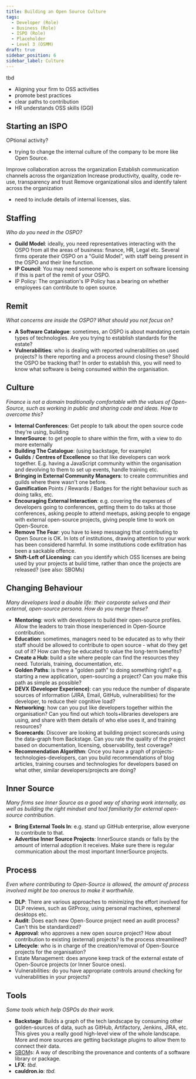 ```yaml
---
title: Building an Open Source Culture
tags: 
  - Developer (Role)
  - Business (Role)
  - ISPO (Role)
  - Placeholder
  - Level 3 (OSMM)
draft: true
sidebar_position: 6
sidebar_label: Culture
---
```


tbd


- Aligning your firm to OSS activities
- promote best practices
- clear paths to contribution
- HR understands OSS skills (GGI)


## Starting an ISPO

OPtional activity?

- trying to change the internal culture of the company to be more like Open Source.


Improve collaboration across the organization
Establish communication channels across the organization
Increase productivity, quality, code re-use, transparency and trust
Remove organizational silos and identify talent across the organization


- need to include details of internal licenses, slas.



## Staffing

_Who do you need in the OSPO?_

- **Guild Model**:  ideally, you need representatives interacting with the OSPO from all the areas of business: finance, HR, Legal etc.   Several firms operate their OSPO on a "Guild Model", with staff being present in the OSPO and their line function.
- **IP Council**:  You may need someone who is expert on software licensing if this is part of the remit of your OSPO.
- IP Policy: The organisation's IP Policy has a bearing on whether employees can contribute to open source.  

## Remit

_What concerns are inside the OSPO?  What should you not focus on?_

- **A Software Catalogue**: sometimes, an OSPO is about mandating certain types of technologies.  Are you trying to establish standards for the estate?   
- **Vulnerabilities**:  who is dealing with reported vulnerabilities on used projects?  Is there reporting and a process around closing these?   Should the OSPO be tracking that?   In order to establish this, you will need to know what software is being consumed within the organisation.

## Culture

_Finance is not a domain traditionally comfortable with the values of Open-Source, such as working in public and sharing code and ideas.  How to overcome this?_

- **Internal Conferences**:  Get people to talk about the open source code they're using, building
- **InnerSource**: to get people to share within the firm, with a view to do more externally
- **Building The Catalogue**: (using backstage, for example)
- **Guilds** / **Centres of Excellence** so that like developers can work together.  E.g. having a JavaScript community within the organisation and devolving to them to set up events, handle training etc.
- **Bringing in External Community Managers**: to create communities and guilds where there wasn't one before.
- **Gamification** Points / Rewards / Badges for the right behaviour such as doing talks, etc.
- **Encouraging External Interaction**: e.g. covering the expenses of developers going to conferences, getting them to do talks at those conferences, asking people to attend meetups, asking people to engage with external open-source projects, giving people time to work on Open-Source.
- **Remove The Fear**:  you have to keep messaging that contributing to Open Source is OK.  In lots of institutions, drawing attention to your work has been considered harmful.  In some institutions code exfiltration has been a sackable offence.
- **Shift-Left of Licensing**: can you identify which OSS licenses are being used by your projects at build time, rather than once the projects are released?  (see also: SBOMs)


## Changing Behaviour

_Many developers lead a double life: their corporate selves and their external, open-source persona.  How do you merge these?_

- **Mentoring**:  work with developers to build their open-source profiles.  Allow the leaders to train those inexperienced in Open-Source contribution.
- **Education**: sometimes, managers need to be educated as to why their staff should be allowed to contribute to open source - what do they get out of it?  How can they be educated to value the long-term benefits?
- **Create a Hub**:  build a site where people can find the resources they need.  Tutorials, training, documentation, etc.  
- **Golden Paths**:  is there a "golden path" to doing something right?  e.g. starting a new application, open-sourcing a project?  Can you make this path as simple as possible?
- **DEVX (Developer Experience)**:  can you reduce the number of disparate sources of information (JIRA, Email, GitHub, vulnerabilities) for the developer, to reduce their cognitive load?  
- **Networking**:  how can you put like developers together within the organisation?  Can you find out which tools+libraries developers are using, and share with them details of who else uses it, and training resources?
- **Scorecards**: Discover are looking at building project scorecards using the data-graph from Backstage.  Can you rate the quality of the project based on documentation, licensing, observability, test coverage?  
- **Recommendation Algorithm**: Once you have a graph of projects-technologies-developers, can you build recommendations of blog articles, training courses and technologies for developers based on what other, similar developers/projects are doing?

## Inner Source

_Many firms see Inner Source as a good way of sharing work internally, as well as building the right mindset and tool familiarity for external open-source contribution._

- **Bring External Tools In**: e.g. stand up GitHub enterprise, allow everyone to contribute to that.
- **Advertise Inner Source Projects**: InnerSource stands or falls by the amount of internal adoption it receives.  Make sure there is regular communication about the most important InnerSource projects.


## Process

_Even where contributing to Open-Source is allowed, the amount of process involved might be too onerous to make it worthwhile._

- **DLP**:   There are various approaches to minimizing the effort involved for DLP reviews, such as GitProxy, using personal machines, ephemeral desktops etc.
- **Audit**:  Does each new Open-Source project need an audit process?  Can't this be standardized?
- **Approval**: who approves a new open source project?  How about contribution to existing (external) projects? Is the process streamlined?
- **Lifecycle**: who is in charge of the creation/removal of Open-Source projects for the organisation?
- Estate Management: does anyone keep track of the external estate of Open-Source projects (or Inner Source ones).
- Vulnerabilities: do you have appropriate controls around checking for vulnerabilities in your projects?

## Tools

_Some tools which help OSPOs do their work._

- **Backstage**:  Builds a graph of the tech landscape by consuming other golden-sources of data, such as GitHub, Artifactory, Jenkins, JIRA, etc.   This gives you a really good high-level view of the whole landscape.   More and more sources are getting backstage plugins to allow them to connect their data.  
- [SBOM](https://en.wikipedia.org/wiki/Software_supply_chain)s: A way of describing the provenance and contents of a software library or package.
- **LFX**: _tbd._
- **cauldron.io**: _tbd._
